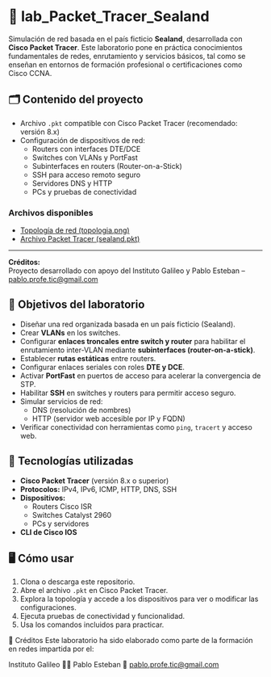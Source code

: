 # 🧪 lab_Packet_Tracer_Sealand

Simulación de red basada en el país ficticio **Sealand**, desarrollada con **Cisco Packet Tracer**. Este laboratorio pone en práctica conocimientos fundamentales de redes, enrutamiento y servicios básicos, tal como se enseñan en entornos de formación profesional o certificaciones como Cisco CCNA.

## 🗂️ Contenido del proyecto

- Archivo `.pkt` compatible con Cisco Packet Tracer (recomendado: versión 8.x)
- Configuración de dispositivos de red:
  - Routers con interfaces DTE/DCE
  - Switches con VLANs y PortFast
  - Subinterfaces en routers (Router-on-a-Stick)
  - SSH para acceso remoto seguro
  - Servidores DNS y HTTP
  - PCs y pruebas de conectividad

### Archivos disponibles

- [Topología de red (topologia.png)](./topologia.png)
- [Archivo Packet Tracer (sealand.pkt)](./sealand.pkt)

---

**Créditos:**  
Proyecto desarrollado con apoyo del Instituto Galileo y Pablo Esteban – pablo.profe.tic@gmail.com

## 🎯 Objetivos del laboratorio

- Diseñar una red organizada basada en un país ficticio (Sealand).
- Crear **VLANs** en los switches.
- Configurar **enlaces troncales entre switch y router** para habilitar el enrutamiento inter-VLAN mediante **subinterfaces (router-on-a-stick)**.
- Establecer **rutas estáticas** entre routers.
- Configurar enlaces seriales con roles **DTE y DCE**.
- Activar **PortFast** en puertos de acceso para acelerar la convergencia de STP.
- Habilitar **SSH** en switches y routers para permitir acceso seguro.
- Simular servicios de red:
  - DNS (resolución de nombres)
  - HTTP (servidor web accesible por IP y FQDN)
- Verificar conectividad con herramientas como `ping`, `tracert` y acceso web.

## 🧰 Tecnologías utilizadas

- **Cisco Packet Tracer** (versión 8.x o superior)
- **Protocolos:** IPv4, IPv6, ICMP, HTTP, DNS, SSH
- **Dispositivos:**
  - Routers Cisco ISR
  - Switches Catalyst 2960
  - PCs y servidores
- **CLI de Cisco IOS**

## 🖥️ Cómo usar

1. Clona o descarga este repositorio.
2. Abre el archivo `.pkt` en Cisco Packet Tracer.
3. Explora la topología y accede a los dispositivos para ver o modificar las configuraciones.
4. Ejecuta pruebas de conectividad y funcionalidad.
5. Usa los comandos incluidos para practicar.


📜 Créditos
Este laboratorio ha sido elaborado como parte de la formación en redes impartida por el:

Instituto Galileo
🧑‍🏫 Pablo Esteban
📧 pablo.profe.tic@gmail.com
